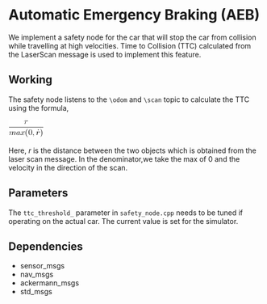 # Automatic Emergency Braking (AEB)

We implement a safety node for the car that will stop the car from collision while travelling at high velocities. Time to Collision (TTC) calculated from the LaserScan message is used to implement this feature.

## Working
The safety node listens to the `\odom` and `\scan` topic to calculate the TTC using the formula,


![Alt text](https://github.com/akhibhat/autonomous_racing/raw/master/auto_emergency_braking/ttc.gif)



Here, _r_ is the distance between the two objects which is obtained from the laser scan message. In the denominator,we take the max of 0 and the velocity in the direction of the scan.

## Parameters
The `ttc_threshold_` parameter in `safety_node.cpp` needs to be tuned if operating on the actual car. The current value is set for the simulator.

## Dependencies
- sensor_msgs
- nav_msgs
- ackermann_msgs
- std_msgs
